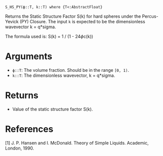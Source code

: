 ```
S_HS_PY(ϕ::T, k::T) where {T<:AbstractFloat}
```

Returns the Static Structure Factor S(k) for hard spheres under the Percus-Yevick (PY) Closure. The input `k` is expected to be the dimensionless wavevector k = q*sigma.

The formula used is: S(k) = 1 / (1 - 24*ϕ*c(k))

# Arguments

  * `ϕ::T`: The volume fraction. Should be in the range `[0, 1)`.
  * `k::T`: The dimensionless wavevector, k = q*sigma.

# Returns

  * Value of the static structure factor S(k).

# References

[1] J. P. Hansen and I. McDonald. Theory of Simple Liquids. Academic, London, 1990.
